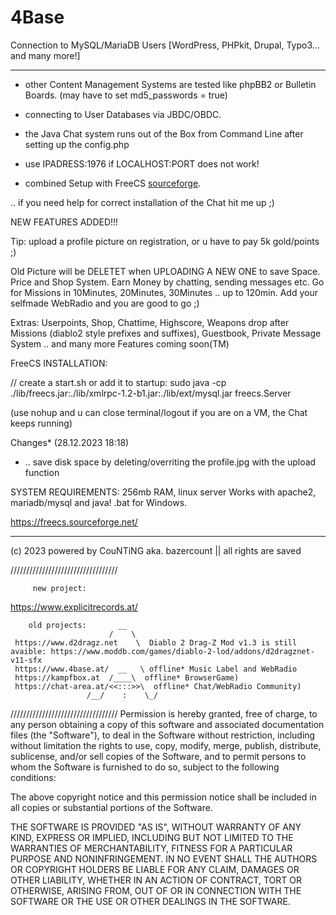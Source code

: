 # 4Base

Connection to MySQL/MariaDB Users [WordPress, PHPkit, Drupal, Typo3... and many more!] 

 ----------------------------------------------------------------------------------------------------------------------
- other Content Management Systems are tested like phpBB2 or Bulletin Boards. (may have to set md5_passwords = true)
- connecting to User Databases via JBDC/OBDC.
- the Java Chat system runs out of the Box from Command Line after setting up the config.php

- use IPADRESS:1976 if LOCALHOST:PORT does not work!
- combined Setup with FreeCS [sourceforge](https://freecs.sourceforge.net/).
  
.. if you need help for correct installation of the Chat hit me up ;)



NEW FEATURES ADDED!!!

Tip: upload a profile picture on registration, or u have to pay 5k gold/points ;)

Old Picture will be DELETET when UPLOADING A NEW ONE to save Space.
Price and Shop System. Earn Money by chatting, sending messages etc.
Go for Missions in 10Minutes, 20Minutes, 30Minutes .. up to 120min.
Add your selfmade WebRadio and you are good to go ;)

Extras:
Userpoints, Shop, Chattime, Highscore, Weapons drop after Missions
(diablo2 style prefixes and suffixes), Guestbook, Private Message System
.. and many more Features coming soon(TM)




FreeCS INSTALLATION:

// create a start.sh or add it to startup:
sudo java -cp ./lib/freecs.jar:./lib/xmlrpc-1.2-b1.jar:./lib/ext/mysql.jar freecs.Server

(use nohup and u can close terminal/logout if you are on a VM, the Chat keeps running)



Changes* (28.12.2023 18:18)
- .. save disk space by deleting/overriting the profile.jpg with the upload function


SYSTEM REQUIREMENTS: 256mb RAM, linux server
Works with apache2, mariadb/mysql and java! .bat for Windows.

https://freecs.sourceforge.net/


__________________________________
(c) 2023 powered by CouNTiNG aka.
bazercount || all rights are saved

//////////////////////////////////

         new project:
 https://www.explicitrecords.at/
 
        old projects:       __  
                          /    \
     https://www.d2dragz.net    \  Diablo 2 Drag-Z Mod v1.3 is still avaible: https://www.moddb.com/games/diablo-2-lod/addons/d2dragznet-v11-sfx
     https://www.4base.at/  __   \ offline* Music Label and WebRadio
     https://kampfbox.at  /____\  offline* BrowserGame)
     https://chat-area.at/<<:::>>\  offline* Chat/WebRadio Community)
                     /__/    :    \_/
//////////////////////////////////
Permission is hereby granted, free of charge, to any person obtaining a copy
of this software and associated documentation files (the "Software"), to deal
in the Software without restriction, including without limitation the rights
to use, copy, modify, merge, publish, distribute, sublicense, and/or sell
copies of the Software, and to permit persons to whom the Software is
furnished to do so, subject to the following conditions:

The above copyright notice and this permission notice shall be included in all
copies or substantial portions of the Software.

THE SOFTWARE IS PROVIDED "AS IS", WITHOUT WARRANTY OF ANY KIND, EXPRESS OR
IMPLIED, INCLUDING BUT NOT LIMITED TO THE WARRANTIES OF MERCHANTABILITY,
FITNESS FOR A PARTICULAR PURPOSE AND NONINFRINGEMENT. IN NO EVENT SHALL THE
AUTHORS OR COPYRIGHT HOLDERS BE LIABLE FOR ANY CLAIM, DAMAGES OR OTHER
LIABILITY, WHETHER IN AN ACTION OF CONTRACT, TORT OR OTHERWISE, ARISING FROM,
OUT OF OR IN CONNECTION WITH THE SOFTWARE OR THE USE OR OTHER DEALINGS IN THE
SOFTWARE.
